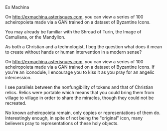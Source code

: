 Ex Machina

On http://exmachina.asterisques.com, you can view a series of 100 acheiropoieta made via a GAN trained on a dataset of Byzantine Icons.

You may already be familiar with the Shroud of Turin, the Image of Camuliana, or the Mandylion.

As both a Christian and a technologist, I beg the question what does it mean to create without hands or human intervention in a modern sense?

On http://exmachina.asterisques.com, you can view a series of 100 acheiropoieta made via a GAN trained on a dataset of Byzantine Icons.  If you're an iconodule, I encourage you to kiss it as you pray for an angelic intercession.

I see parallels between the nonfungibility of tokens and that of Christian relics.  Relics were portable which means that you could bring them from village to village in order to share the miracles, though they could not be recreated.

No known acheiropoieta remain, only copies or representations of them do. Interestingly enough, in spite of not being the "original" icon, many believers pray to representations of these holy objects.